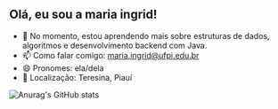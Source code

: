 ## Olá, eu sou a maria ingrid!

- 🌱 No momento, estou aprendendo mais sobre estruturas de dados, algoritmos e desenvolvimento backend com Java.
- 📫 Como falar comigo: maria.ingrid@ufpi.edu.br
- 😄 Pronomes: ela/dela
- 📍 Localização: Teresina, Piauí

  
![Anurag's GitHub stats](https://github-readme-stats.vercel.app/api?username=mingridxs&show_icons=true&theme=radical)

 <i class="devicon-c-original"></i>

            
